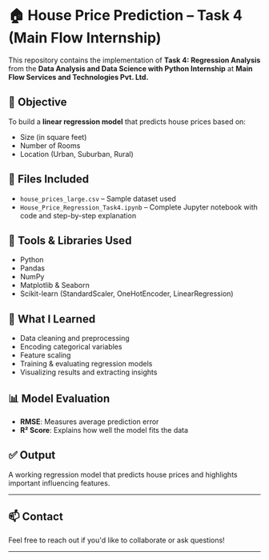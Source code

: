 # 🏠 House Price Prediction – Task 4 (Main Flow Internship)

This repository contains the implementation of **Task 4: Regression Analysis** from the **Data Analysis and Data Science with Python Internship** at **Main Flow Services and Technologies Pvt. Ltd.**

## 📌 Objective
To build a **linear regression model** that predicts house prices based on:
- Size (in square feet)
- Number of Rooms
- Location (Urban, Suburban, Rural)

## 📁 Files Included
- `house_prices_large.csv` – Sample dataset used
- `House_Price_Regression_Task4.ipynb` – Complete Jupyter notebook with code and step-by-step explanation

## 🔧 Tools & Libraries Used
- Python
- Pandas
- NumPy
- Matplotlib & Seaborn
- Scikit-learn (StandardScaler, OneHotEncoder, LinearRegression)

## 🧠 What I Learned
- Data cleaning and preprocessing
- Encoding categorical variables
- Feature scaling
- Training & evaluating regression models
- Visualizing results and extracting insights

## 📊 Model Evaluation
- **RMSE**: Measures average prediction error  
- **R² Score**: Explains how well the model fits the data  

## ✅ Output
A working regression model that predicts house prices and highlights important influencing features.

---

## 📫 Contact
Feel free to reach out if you'd like to collaborate or ask questions!

---

